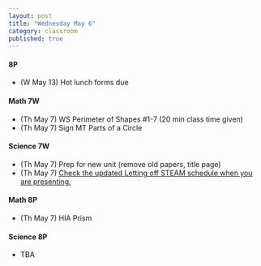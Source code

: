 ```yaml
---
layout: post
title: "Wednesday May 6"
category: classroom
published: true
---
```

#### 8P
* (W May 13) Hot lunch forms due

#### Math 7W
* (Th May 7) WS Perimeter of Shapes #1-7 (20 min class time given)
* (Th May 7) Sign MT Parts of a Circle

#### Science 7W
* (Th May 7) Prep for new unit (remove old papers, title page)
* (Th May 7) <a href="https://docs.google.com/spreadsheets/d/1y_b_imhDCj5xEqRoVe2hgBfz0_gmdVjF0P1YJiA2gMk/edit#gid=0">Check the updated Letting off STEAM schedule when you are presenting.</a>

#### Math 8P
* (Th May 7) HIA Prism

#### Science 8P
* TBA

